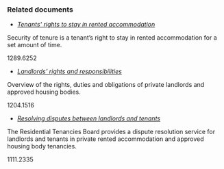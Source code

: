 ###  Related documents

  * [ _Tenants' rights to stay in rented accommodation_ ](/en/housing/renting-a-home/tenants-rights-and-responsibilities/types-of-tenancy/)

Security of tenure is a tenant’s right to stay in rented accommodation for a
set amount of time.

1289.6252

  * [ _Landlords’ rights and responsibilities_ ](/en/housing/renting-a-home/landlords-rights-and-responsibilities/landlords-rights-and-obligations/)

Overview of the rights, duties and obligations of private landlords and
approved housing bodies.

1204.1516

  * [ _Resolving disputes between landlords and tenants_ ](/en/housing/renting-a-home/resolving-disputes/disputes-between-landlords-and-tenants/)

The Residential Tenancies Board provides a dispute resolution service for
landlords and tenants in private rented accommodation and approved housing
body tenancies.

1111.2335
